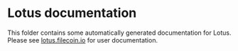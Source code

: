 # Lotus documentation

This folder contains some automatically generated documentation for Lotus. Please see [lotus.filecoin.io](https://lotus.filecoin.io) for user documentation.
